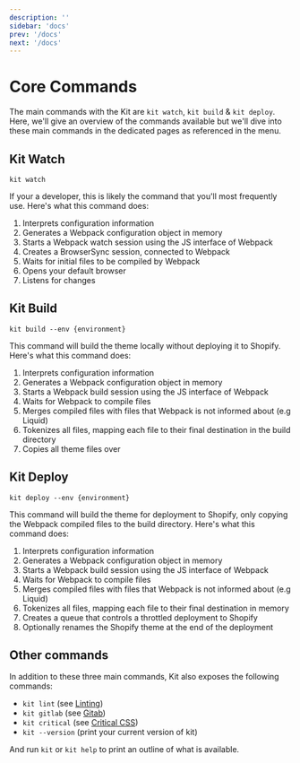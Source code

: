 ```yaml
---
description: ''
sidebar: 'docs'
prev: '/docs'
next: '/docs'
---
```


# Core Commands

The main commands with the Kit are `kit watch`, `kit build` & `kit deploy`. Here, we'll give an overview of the commands available but we'll dive into these main commands in the dedicated pages as referenced in the menu.

## Kit Watch

```
kit watch
```

If your a developer, this is likely the command that you'll most frequently use. Here's what this command does:

1. Interprets configuration information
1. Generates a Webpack configuration object in memory
1. Starts a Webpack watch session using the JS interface of Webpack
1. Creates a BrowserSync session, connected to Webpack
1. Waits for initial files to be compiled by Webpack
1. Opens your default browser
1. Listens for changes

## Kit Build

```
kit build --env {environment}
```

This command will build the theme locally without deploying it to Shopify. Here's what this command does:

1. Interprets configuration information
1. Generates a Webpack configuration object in memory
1. Starts a Webpack build session using the JS interface of Webpack
1. Waits for Webpack to compile files
1. Merges compiled files with files that Webpack is not informed about (e.g Liquid)
1. Tokenizes all files, mapping each file to their final destination in the build directory
1. Copies all theme files over

## Kit Deploy

```
kit deploy --env {environment}
```

This command will build the theme for deployment to Shopify, only copying the Webpack compiled files to the build directory. Here's what this command does:

1. Interprets configuration information
1. Generates a Webpack configuration object in memory
1. Starts a Webpack build session using the JS interface of Webpack
1. Waits for Webpack to compile files
1. Merges compiled files with files that Webpack is not informed about (e.g Liquid)
1. Tokenizes all files, mapping each file to their final destination in memory
1. Creates a queue that controls a throttled deployment to Shopify
1. Optionally renames the Shopify theme at the end of the deployment

## Other commands

In addition to these three main commands, Kit also exposes the following commands:

- `kit lint` (see [Linting](/docs/linting))
- `kit gitlab` (see [Gitab](/docs/gitlab))
- `kit critical` (see [Critical CSS](/docs/critical-css))
- `kit --version` (print your current version of kit)

And run `kit` or `kit help` to print an outline of what is available.
